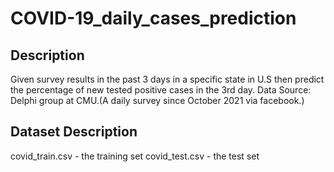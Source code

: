 # COVID-19_daily_cases_prediction

## Description
Given survey results in the past 3 days in a specific state in U.S then predict the percentage of new tested positive cases in the 3rd day.
Data Source: Delphi group at CMU.(A daily survey since October 2021 via facebook.)

## Dataset Description
covid_train.csv - the training set
covid_test.csv - the test set
